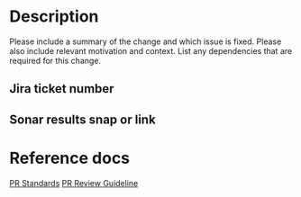 # Description

Please include a summary of the change and which issue is fixed. Please also include relevant motivation and context. List any dependencies that are required for this change.

## Jira ticket number


## Sonar results snap or link 

# Reference docs
[PR Standards](https://docs.google.com/document/d/1CGi67ib9S-EUmYRmhBLxbc2tLzv0I0C_DXUXnZ-vUkg/edit)
[PR Review Guideline](https://docs.google.com/document/d/15Wt4jmwLwGkkF1ahCcb_FDKEF6Gbic-yDMbhbXwthRc/edit#)
